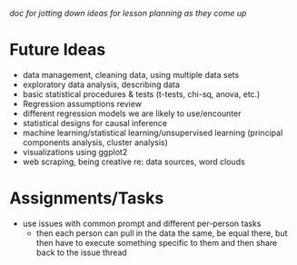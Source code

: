 *doc for jotting down ideas for lesson planning as they come up*
# Future Ideas
- data management, cleaning data, using multiple data sets
- exploratory data analysis, describing data
- basic statistical procedures & tests (t-tests, chi-sq, anova, etc.)
- Regression assumptions review
- different regression models we are likely to use/encounter
- statistical designs for causal inference
- machine learning/statistical learning/unsupervised learning (principal components analysis, cluster analysis)
- visualizations using ggplot2
- web scraping, being creative re: data sources, word clouds

# Assignments/Tasks
- use issues with common prompt and different per-person tasks
  - then each person can pull in the data the same, be equal there, but then have to execute something specific to them and then share back to the issue thread
